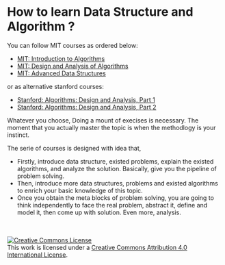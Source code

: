 # How to learn Data Structure and Algorithm ?

You can follow MIT courses as ordered below:
* [MIT: Introduction to Algorithms](https://ocw.mit.edu/courses/electrical-engineering-and-computer-science/6-006-introduction-to-algorithms-fall-2011/)
* [MIT: Design and Analysis of Algorithms](https://ocw.mit.edu/courses/electrical-engineering-and-computer-science/6-046j-design-and-analysis-of-algorithms-spring-2015/)
* [MIT: Advanced Data Structures](https://ocw.mit.edu/courses/electrical-engineering-and-computer-science/6-851-advanced-data-structures-spring-2012/)

or as alternative stanford courses:
* [Stanford: Algorithms: Design and Analysis, Part 1](https://lagunita.stanford.edu/courses/course-v1:Engineering+Algorithms1+SelfPaced/about)
* [Stanford: Algorithms: Design and Analysis, Part 2](https://lagunita.stanford.edu/courses/course-v1:Engineering+Algorithms2+SelfPaced/about)

Whatever you choose, Doing a mount of execises is necessary. The moment that you actually master the topic is when the methodlogy is your instinct.

The serie of courses is designed with idea that,
* Firstly, introduce data structure, existed problems, explain the existed algorithms, and analyze the solution. Basically, give you the pipeline of problem solving.
* Then, introduce more data structures, problems and existed algorithms to enrich your basic knowledge of this topic.
* Once you obtain the meta blocks of problem solving, you are going to think independently to face the real problem, abstract it, define and model it, then come up with solution. Even more, analysis.



<br /><br /><a rel="license" href="http://creativecommons.org/licenses/by/4.0/"><img alt="Creative Commons License" style="border-width:0" src="https://i.creativecommons.org/l/by/4.0/88x31.png" /></a><br />This work is licensed under a <a rel="license" href="http://creativecommons.org/licenses/by/4.0/">Creative Commons Attribution 4.0 International License</a>.
